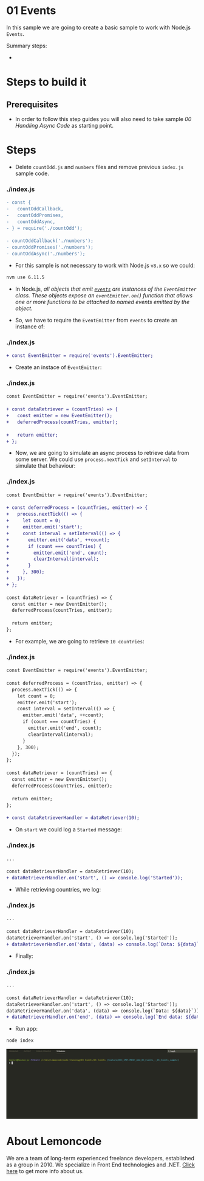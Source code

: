 # 01 Events

In this sample we are going to create a basic sample to work with Node.js `Events`.

Summary steps:

-

# Steps to build it

## Prerequisites

- In order to follow this step guides you will also need to take sample _00 Handling Async Code_ as starting point.

# Steps

- Delete `countOdd.js` and `numbers` files and remove previous `index.js` sample code.

### ./index.js

```diff
- const {
-   countOddCallback,
-   countOddPromises,
-   countOddAsync,
- } = require('./countOdd');

- countOddCallback('./numbers');
- countOddPromises('./numbers');
- countOddAsync('./numbers');

```

- For this sample is not necessary to work with Node.js `v8.x` so we could:

```bash
nvm use 6.11.5
```

- In Node.js, _all objects that emit [`events`](https://nodejs.org/docs/latest-v6.x/api/events.html) are instances of the `EventEmitter` class. These objects expose an `eventEmitter.on(`) function that allows one or more functions to be attached to named events emitted by the object._

- So, we have to require the `EventEmitter` from `events` to create an instance of:

### ./index.js

```diff
+ const EventEmitter = require('events').EventEmitter;

```

- Create an instace of `EventEmitter`:

### ./index.js

```diff
const EventEmitter = require('events').EventEmitter;

+ const dataRetriever = (countTries) => {
+   const emitter = new EventEmitter();
+   deferredProcess(countTries, emitter);

+   return emitter;
+ };

```

- Now, we are going to simulate an async process to retrieve data from some server. We could use `process.nextTick` and `setInterval` to simulate that behaviour:

### ./index.js

```diff
const EventEmitter = require('events').EventEmitter;

+ const deferredProcess = (countTries, emitter) => {
+   process.nextTick(() => {
+     let count = 0;
+     emitter.emit('start');
+     const interval = setInterval(() => {
+       emitter.emit('data', ++count);
+       if (count === countTries) {
+         emitter.emit('end', count);
+         clearInterval(interval);
+       }
+     }, 300);
+   });
+ };

const dataRetriever = (countTries) => {
  const emitter = new EventEmitter();
  deferredProcess(countTries, emitter);

  return emitter;
};

```

- For example, we are going to retrieve `10 countries`:

### ./index.js

```diff
const EventEmitter = require('events').EventEmitter;

const deferredProcess = (countTries, emitter) => {
  process.nextTick(() => {
    let count = 0;
    emitter.emit('start');
    const interval = setInterval(() => {
      emitter.emit('data', ++count);
      if (count === countTries) {
        emitter.emit('end', count);
        clearInterval(interval);
      }
    }, 300);
  });
};

const dataRetriever = (countTries) => {
  const emitter = new EventEmitter();
  deferredProcess(countTries, emitter);

  return emitter;
};

+ const dataRetrieverHandler = dataRetriever(10);

```

- On `start` we could log a `Started` message:

### ./index.js

```diff
...

const dataRetrieverHandler = dataRetriever(10);
+ dataRetrieverHandler.on('start', () => console.log('Started'));

```

- While retrieving countries, we log:

### ./index.js

```diff
...

const dataRetrieverHandler = dataRetriever(10);
dataRetrieverHandler.on('start', () => console.log('Started'));
+ dataRetrieverHandler.on('data', (data) => console.log(`Data: ${data}`));

```

- Finally:

### ./index.js

```diff
...

const dataRetrieverHandler = dataRetriever(10);
dataRetrieverHandler.on('start', () => console.log('Started'));
dataRetrieverHandler.on('data', (data) => console.log(`Data: ${data}`));
+ dataRetrieverHandler.on('end', (data) => console.log(`End data: ${data}`));

```

- Run app:

```bash
node index
```

![run app](../../99%20Resources/03%20Events/01%20Events/run%20app.gif)

# About Lemoncode

We are a team of long-term experienced freelance developers, established as a group in 2010.
We specialize in Front End technologies and .NET. [Click here](http://lemoncode.net/services/en/#en-home) to get more info about us.
